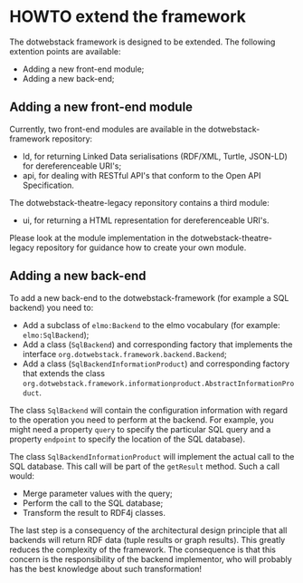 # HOWTO extend the framework

The dotwebstack framework is designed to be extended. The following extention points are available:

- Adding a new front-end module;
- Adding a new back-end;

## Adding a new front-end module
Currently, two front-end modules are available in the dotwebstack-framework repository:

- ld, for returning Linked Data serialisations (RDF/XML, Turtle, JSON-LD) for dereferenceable URI's;
- api, for dealing with RESTful API's that conform to the Open API Specification.

The dotwebstack-theatre-legacy reponsitory contains a third module:

- ui, for returning a HTML representation for dereferenceable URI's.

Please look at the module implementation in the dotwebstack-theatre-legacy repository for guidance how to create your own module.

## Adding a new back-end
To add a new back-end to the dotwebstack-framework (for example a SQL backend) you need to:

- Add a subclass of `elmo:Backend` to the elmo vocabulary (for example: `elmo:SqlBackend`);
- Add a class (`SqlBackend`) and corresponding factory that implements the interface `org.dotwebstack.framework.backend.Backend`;
- Add a class (`SqlBackendInformationProduct`) and corresponding factory that extends the class `org.dotwebstack.framework.informationproduct.AbstractInformationProduct`.

The class `SqlBackend` will contain the configuration information with regard to the operation you need to perform at the backend. For example, you might need a property `query` to specify the particular SQL query and a property `endpoint` to specify the location of the SQL database).

The class `SqlBackendInformationProduct` will implement the actual call to the SQL database. This call will be part of the `getResult` method. Such a call would:

- Merge parameter values with the query;
- Perform the call to the SQL database;
- Transform the result to RDF4j classes.

The last step is a consequency of the architectural design principle that all backends will return RDF data (tuple results or graph results). This greatly reduces the complexity of the framework. The consequence is that this concern is the responsibility of the backend implementor, who will probably has the best knowledge about such transformation!
